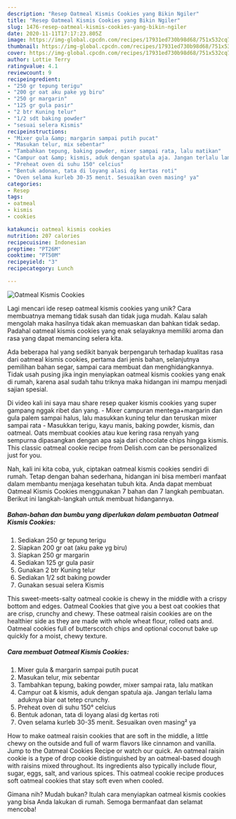 ```yaml
---
description: "Resep Oatmeal Kismis Cookies yang Bikin Ngiler"
title: "Resep Oatmeal Kismis Cookies yang Bikin Ngiler"
slug: 1476-resep-oatmeal-kismis-cookies-yang-bikin-ngiler
date: 2020-11-11T17:17:23.805Z
image: https://img-global.cpcdn.com/recipes/17931ed730b98d68/751x532cq70/oatmeal-kismis-cookies-foto-resep-utama.jpg
thumbnail: https://img-global.cpcdn.com/recipes/17931ed730b98d68/751x532cq70/oatmeal-kismis-cookies-foto-resep-utama.jpg
cover: https://img-global.cpcdn.com/recipes/17931ed730b98d68/751x532cq70/oatmeal-kismis-cookies-foto-resep-utama.jpg
author: Lottie Terry
ratingvalue: 4.1
reviewcount: 9
recipeingredient:
- "250 gr tepung terigu"
- "200 gr oat aku pake yg biru"
- "250 gr margarin"
- "125 gr gula pasir"
- "2 btr Kuning telur"
- "1/2 sdt baking powder"
- "sesuai selera Kismis"
recipeinstructions:
- "Mixer gula &amp; margarin sampai putih pucat"
- "Masukan telur, mix sebentar"
- "Tambahkan tepung, baking powder, mixer sampai rata, lalu matikan"
- "Campur oat &amp; kismis, aduk dengan spatula aja. Jangan terlalu lama aduknya biar oat tetep crunchy."
- "Preheat oven di suhu 150° celcius"
- "Bentuk adonan, tata di loyang alasi dg kertas roti"
- "Oven selama kurleb 30-35 menit. Sesuaikan oven masing² ya"
categories:
- Resep
tags:
- oatmeal
- kismis
- cookies

katakunci: oatmeal kismis cookies 
nutrition: 207 calories
recipecuisine: Indonesian
preptime: "PT26M"
cooktime: "PT50M"
recipeyield: "3"
recipecategory: Lunch

---
```



![Oatmeal Kismis Cookies](https://img-global.cpcdn.com/recipes/17931ed730b98d68/751x532cq70/oatmeal-kismis-cookies-foto-resep-utama.jpg)

Lagi mencari ide resep oatmeal kismis cookies yang unik? Cara membuatnya memang tidak susah dan tidak juga mudah. Kalau salah mengolah maka hasilnya tidak akan memuaskan dan bahkan tidak sedap. Padahal oatmeal kismis cookies yang enak selayaknya memiliki aroma dan rasa yang dapat memancing selera kita.

Ada beberapa hal yang sedikit banyak berpengaruh terhadap kualitas rasa dari oatmeal kismis cookies, pertama dari jenis bahan, selanjutnya pemilihan bahan segar, sampai cara membuat dan menghidangkannya. Tidak usah pusing jika ingin menyiapkan oatmeal kismis cookies yang enak di rumah, karena asal sudah tahu triknya maka hidangan ini mampu menjadi sajian spesial.

Di video kali ini saya mau share resep quaker kismis cookies yang super gampang nggak ribet dan yang. - Mixer campuran mentega+margarin dan gula palem sampai halus, lalu masukkan kuning telur dan teruskan mixer sampai rata - Masukkan terigu, kayu manis, baking powder, kismis, dan oatmeal. Oats membuat cookies atau kue kering rasa renyah yang sempurna dipasangkan dengan apa saja dari chocolate chips hingga kismis. This classic oatmeal cookie recipe from Delish.com can be personalized just for you.


Nah, kali ini kita coba, yuk, ciptakan oatmeal kismis cookies sendiri di rumah. Tetap dengan bahan sederhana, hidangan ini bisa memberi manfaat dalam membantu menjaga kesehatan tubuh kita. Anda dapat membuat Oatmeal Kismis Cookies menggunakan 7 bahan dan 7 langkah pembuatan. Berikut ini langkah-langkah untuk membuat hidangannya.

<!--inarticleads1-->

##### Bahan-bahan dan bumbu yang diperlukan dalam pembuatan Oatmeal Kismis Cookies:

1. Sediakan 250 gr tepung terigu
1. Siapkan 200 gr oat (aku pake yg biru)
1. Siapkan 250 gr margarin
1. Sediakan 125 gr gula pasir
1. Gunakan 2 btr Kuning telur
1. Sediakan 1/2 sdt baking powder
1. Gunakan sesuai selera Kismis


This sweet-meets-salty oatmeal cookie is chewy in the middle with a crispy bottom and edges. Oatmeal Cookies that give you a best oat cookies that are crisp, crunchy and chewy. These oatmeal raisin cookies are on the healthier side as they are made with whole wheat flour, rolled oats and. Oatmeal cookies full of butterscotch chips and optional coconut bake up quickly for a moist, chewy texture. 

<!--inarticleads2-->

##### Cara membuat Oatmeal Kismis Cookies:

1. Mixer gula &amp; margarin sampai putih pucat
1. Masukan telur, mix sebentar
1. Tambahkan tepung, baking powder, mixer sampai rata, lalu matikan
1. Campur oat &amp; kismis, aduk dengan spatula aja. Jangan terlalu lama aduknya biar oat tetep crunchy.
1. Preheat oven di suhu 150° celcius
1. Bentuk adonan, tata di loyang alasi dg kertas roti
1. Oven selama kurleb 30-35 menit. Sesuaikan oven masing² ya


How to make oatmeal raisin cookies that are soft in the middle, a little chewy on the outside and full of warm flavors like cinnamon and vanilla. Jump to the Oatmeal Cookies Recipe or watch our quick. An oatmeal raisin cookie is a type of drop cookie distinguished by an oatmeal-based dough with raisins mixed throughout. Its ingredients also typically include flour, sugar, eggs, salt, and various spices. This oatmeal cookie recipe produces soft oatmeal cookies that stay soft even when cooled. 

Gimana nih? Mudah bukan? Itulah cara menyiapkan oatmeal kismis cookies yang bisa Anda lakukan di rumah. Semoga bermanfaat dan selamat mencoba!
